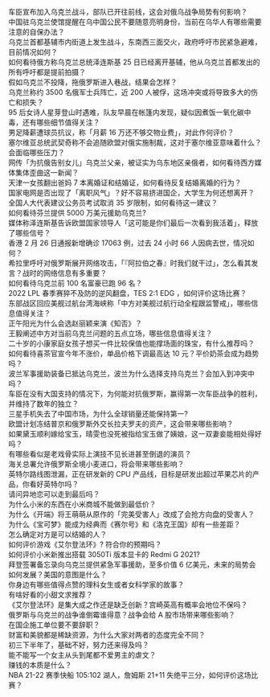 车臣宣布加入乌克兰战斗，部队已开往前线，这会对俄乌战争局势有何影响？  
中国驻乌克兰使馆提醒在乌中国公民不要随意亮明身份，当前在乌华人有哪些需要注意的自保办法？  
乌克兰首都基辅市内街道上发生战斗，东南西三面交火，政府呼吁市民紧急避难，目前情况如何？  
如何看待俄方称乌克兰总统泽连斯基 25 日已经离开基辅，他从乌克兰首都发出的所有呼吁都是提前拍摄？  
假如乌克兰不投降，拖俄罗斯进入巷战，结果会怎样？  
乌克兰称约 3500 名俄军士兵阵亡，近 200 人被俘，这场冲突或将导致多大的伤亡和损失？  
95 后女诗人星芽登山时遇难，队友早晨在帐篷内发现，疑似因煮饭一氧化碳中毒，还有哪些细节值得关注？  
男足降薪遭球员抗议，称「月薪 16 万还不够交物业费」，对此作何评价？  
塞尔维亚总统武契奇称不会追随欧盟对俄实施制裁，这对于塞尔维亚意味着什么？会面临哪些压力？  
网传「为抗俄告别女儿」乌克兰父亲，被证实为乌东地区亲俄者，如何看待西方媒体集体歪曲这一新闻？  
天津一女孩翻出爸妈 7 本离婚证和结婚证，如何看待反复结婚离婚的行为？  
国家电网是否出现了「离职风气」？好不容易挤进国企，大学生为何还想离开？  
全国人大代表建议公务员考试取消 35 岁限制，如何看待这一建议？  
如何看待芬兰提供 5000 万美元援助乌克兰?  
媒体称泽连斯基告诉欧盟国家领导人「这可能是你们最后一次看到我活着」，释放了哪些信号？  
香港 2 月 26 日通报新增确诊 17063 例，过去 24 小时 66 人因病去世，情况如何？  
希拉里呼吁对俄罗斯展开网络攻击，「『阿拉伯之春』时我们就干过」，怎么看其发言？战时的网络信息有多重要？  
如何看待乌克兰前 100 名富豪已跑 96 名？  
2022 LPL 春季赛猝不及防的逆风翻盘，TES 2:1 EDG ，如何评价这场比赛？  
东部战区回应美舰过航台湾海峡称「中方对美舰过航行动全程跟监警戒」，哪些信息值得关注？  
正午阳光为什么会选赵丽颖来演《知否》？  
王毅阐述中方对当前乌克兰问题的五点立场，哪些信息值得关注？  
二十岁的小康家庭女孩子想买一件比较保值也能撑场面的珠宝，有什么推荐吗？  
如何看待喜茶官宣今年不涨价，单品价格下调最高达 10 元？平价奶茶会成为趋势吗？  
波兰军事援助装备已抵达乌克兰，波兰为什么选择支持乌克兰？会加入到冲突中吗？  
车臣在没有大国支持的情况下，为何能对抗俄罗斯，赢得第一次车臣战争的胜利，并维持了数年的独立？  
三星手机失去了中国市场，为什么全球销量还能保持第一?  
欧盟计划冻结普京和俄罗斯外交长拉夫罗夫的资产，这会带来哪些影响？  
如果黛玉顺利嫁给宝玉，晴雯也没死被指给宝玉做了姨娘，这一双妻妾能相处得好吗？  
有哪些看似是老戏骨实际上演技不见长进甚至倒退的演员？  
海关总署允许俄罗斯全境小麦进口，将会带来哪些影响？  
英特尔路线图泄漏，正在研发新的 CPU 产品线，目标是研发出超过苹果芯片的产品，你看好英特尔吗？  
请问异地恋可以走到最后吗？  
为什么小米的东西在小米商城不能做到最低价？  
为什么《开端》将王萌萌从原作的「完美受害人」改成了会抢方向盘的受害人？  
为什么《宝可梦》能成为经典而《赛尔号》和《洛克王国》却有一些差距？  
怎么确定对方是可以结婚的人？  
如何评价游戏《艾尔登法环》? 符合你的预期吗？  
如何评价小米新推出搭载 3050Ti 版本显卡的 Redmi G 2021?  
拜登签署备忘录向乌克兰提供紧急军事援助，至多价值 6 亿美元，未来的局势会如何发展？美国的意图是什么？  
你身边有哪些值得点赞的理科女生或者女科学家的故事？  
有啥好看的小甜文求推荐？  
《艾尔登法环》是集大成之作还是缺乏创新？宫崎英高有概率会地位不保吗？  
俄罗斯与乌克兰的战争谁倒霉谁得意？战争会给 A 股市场带来哪些影响？  
在国企施工单位要不要辞职？  
财富和美貌都是稀缺资源，为什么大家对两者的态度完全不同？  
初三下半年了，基础不好，努力还来得及吗？  
能不能写一个女主从头到尾都不爱男主的虐文？  
赚钱的本质是什么？  
NBA 21-22 赛季快船 105:102 湖人，詹姆斯 21+11 失绝平三分，如何评价这场比赛？  
